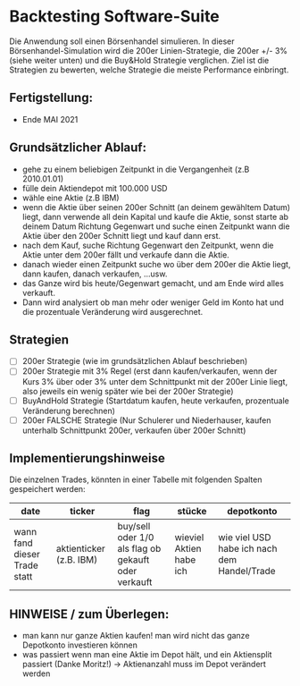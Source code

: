 # Backtesting Software-Suite
Die Anwendung soll einen Börsenhandel simulieren. In dieser Börsenhandel-Simulation wird die 200er Linien-Strategie, die 200er +/- 3% (siehe weiter unten) und die Buy&Hold Strategie verglichen. Ziel ist die Strategien zu bewerten, welche Strategie die meiste Performance einbringt.

## Fertigstellung:
- Ende MAI 2021

## Grundsätzlicher Ablauf:
- gehe zu einem beliebigen Zeitpunkt in die Vergangenheit (z.B 2010.01.01)
- fülle dein Aktiendepot mit 100.000 USD
- wähle eine Aktie (z.B IBM)
- wenn die Aktie über seinen 200er Schnitt (an deinem gewähltem Datum) liegt, dann verwende all dein Kapital und kaufe die Aktie, sonst starte ab deinem Datum Richtung Gegenwart und suche einen Zeitpunkt wann die Aktie über den 200er Schnitt liegt und kauf dann erst.
- nach dem Kauf, suche Richtung Gegenwart den Zeitpunkt, wenn die Aktie unter dem 200er fällt und verkaufe dann die Aktie.
- danach wieder einen Zeitpunkt suche wo über dem 200er die Aktie liegt, dann kaufen, danach verkaufen, ...usw.
- das Ganze wird bis heute/Gegenwart gemacht, und am Ende wird alles verkauft.
- Dann wird analysiert ob man mehr oder weniger Geld im Konto hat und die prozentuale Veränderung wird ausgerechnet.

## Strategien
* [ ] 200er Strategie (wie im grundsätzlichen Ablauf beschrieben)
* [ ] 200er Strategie mit 3% Regel (erst dann kaufen/verkaufen, wenn der Kurs 3% über oder 3% unter dem Schnittpunkt mit der 200er Linie liegt, also jeweils ein wenig später wie bei der 200er Strategie)
* [ ] BuyAndHold Strategie (Startdatum kaufen, heute verkaufen, prozentuale Veränderung berechnen)
* [ ] 200er FALSCHE Strategie (Nur Schulerer und Niederhauser, kaufen unterhalb Schnittpunkt 200er, verkaufen über 200er Schnitt)

## Implementierungshinweise
Die einzelnen Trades, könnten in einer Tabelle mit folgenden Spalten gespeichert werden:

|date|ticker|flag|stücke|depotkonto|
|----|------|----|------|----------|
|wann fand dieser Trade statt|aktienticker (z.B. IBM)|buy/sell oder 1/0 als flag ob gekauft oder verkauft|wieviel Aktien habe ich|wie viel USD habe ich nach dem Handel/Trade

## HINWEISE / zum Überlegen:
- man kann nur ganze Aktien kaufen! man wird nicht das ganze Depotkonto investieren können
- was passiert wenn man eine Aktie im Depot hält, und ein Aktiensplit passiert (Danke Moritz!) -> Aktienanzahl muss im Depot verändert werden